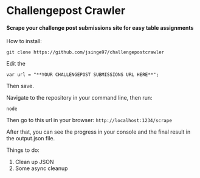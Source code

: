 # Challengepost Crawler

#### Scrape your challenge post submissions site for easy table assignments

How to install:

`git clone https://github.com/jsinge97/challengepostcrawler`

Edit the 


`var url = "**YOUR CHALLENGEPOST SUBMISSIONS URL HERE**";`

Then save.

Navigate to the repository in your command line, then run:

`node`

Then go to this url in your browser:
`http://localhost:1234/scrape`

After that, you can see the progress in your console and the final result in the output.json file.

Things to do:
1. Clean up JSON
2. Some async cleanup
